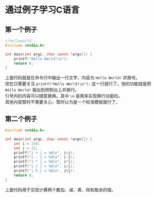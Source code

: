 # 通过例子学习C语言

## 第一个例子

```c
//helloworld
#include <stdio.h>

int main(int argc, char const *argv[]) {
    printf("Hello World!\n");
    return 0;
}
```
上面代码就是在命令行中输出一行文字，内容为 `Hello World!` 并换号。<br>
现在只需要关注 `printf("Hello World!\n");` 这一行就行了。他的功能就是把 `Hello World!` 输出到控制台上并换行。<br>
引号内的内容可以随意替换。其中 `\n` 是用来实现换行功能的。<br>
其他内容暂时不需要关心，暂时认为是一个标准模板就行了。

## 第二个例子

```C
#include <stdio.h>

int main(int argc, char const *argv[]) {
    int i = 158;
    int j = 23;
    printf("i + j = %d\n", i+j);
    printf("i - j = %d\n", i-j);
    printf("i * j = %d\n", i*j);
    printf("i / j = %d\n", i/j);
    printf("i % j = %d\n", i%j);
    return 0;
}
```
上面代码用于实现计算两个数加、减、乘、除和取余的值。
